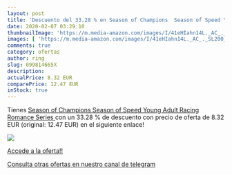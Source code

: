 ```yaml
---
layout: post
title: 'Descuento del 33.28 % en Season of Champions  Season of Speed You'
date: 2020-02-07 03:29:10
thumbnailImage: 'https://m.media-amazon.com/images/I/41eHIahn14L._AC_._SL200_.jpg'
images: [ 'https://m.media-amazon.com/images/I/41eHIahn14L._AC_._SL200_.jpg' ]
comments: true
category: ofertas
author: ring
slug: 099814665X
description:
actualPrice: 8.32 EUR
comparePrice: 12.47 EUR
inStock: true
---
```


Tienes [Season of Champions  Season of Speed Young Adult Racing Romance Series ](https://www.amazon.com/dp/099814665X/?tag=redken08-20) con un 33.28 % de descuento con precio de oferta de 8.32 EUR (original: 12.47 EUR) en el siguiente enlace!

[![](https://m.media-amazon.com/images/I/41eHIahn14L._AC_._SL200_.jpg)](https://www.amazon.com/dp/099814665X/?tag=redken08-20)

[Accede a la oferta!!](https://www.amazon.com/dp/099814665X/?tag=redken08-20)

[Consulta otras ofertas en nuestro canal de telegram](https://t.me/s/ofertas25)
